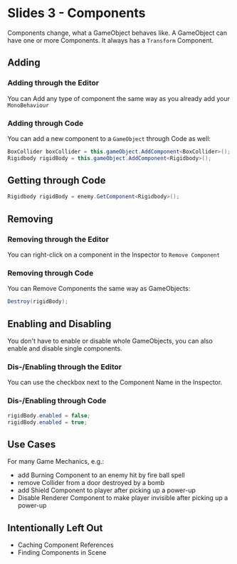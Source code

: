 # Slides 3 - Components

Components change, what a GameObject behaves like. A GameObject can have one or more Components. It always has a `Transform` Component.

## Adding

### Adding through the Editor
You can Add any type of component the same way as you already add your `MonoBehaviour`

### Adding through Code
You can add a new component to a `GameObject` through Code as well:

```csharp
BoxCollider boxCollider = this.gameObject.AddComponent<BoxCollider>();
Rigidbody rigidBody = this.gameObject.AddComponent<Rigidbody>();
```

## Getting through Code

```csharp
Rigidbody rigidBody = enemy.GetComponent<Rigidbody>();
```

## Removing

### Removing through the Editor
You can right-click on a component in the Inspector to `Remove Component`

### Removing through Code
You can Remove Components the same way as GameObjects:
```csharp
Destroy(rigidBody);
```

## Enabling and Disabling

You don't have to enable or disable whole GameObjects, you can also enable and disable single components.

### Dis-/Enabling through the Editor
You can use the checkbox next to the Component Name in the Inspector.

### Dis-/Enabling through Code
```csharp
rigidBody.enabled = false;
rigidBody.enabled = true;
```

## Use Cases
For many Game Mechanics, e.g.:
- add Burning Component to an enemy hit by fire ball spell
- remove Collider from a door destroyed by a bomb
- add Shield Component to player after picking up a power-up
- Disable Renderer Component to make player invisible after picking up a power-up

## Intentionally Left Out
- Caching Component References
- Finding Components in Scene
